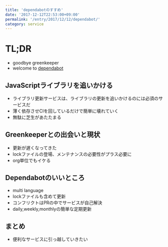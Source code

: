 ```yaml
---
title: 'dependabotのすすめ'
date: '2017-12-12T22:53:00+09:00'
permalink: '/entry/2017/12/12/dependabot/'
category: service
---
```


# TL;DR

- goodbye greenkeeper
- welcome to [dependabot](https://github.com/marketplace/dependabot)

## JavaScriptライブラリを追いかける

- ライブラリ更新サービスは、ライブラリの更新を追いかけるのには必須のサービスだ
- 薄く依存させCIを回しているだけで簡単に壊れていく
- 無駄に芝生があたたまる

## Greenkeeperとの出会いと現状

- 更新が遅くなってきた
- lockファイルの登場、メンテナンスの必要性がプラス必要に
- org単位でもイケる

## Dependabotのいいところ

- multi language
- lockファイルも含めて更新
- コンフリクトはPRの中でサービスが自己解決
- daily,weekly,monthlyの簡単な定期更新

## まとめ

- 便利なサービスに引っ越していきたい
